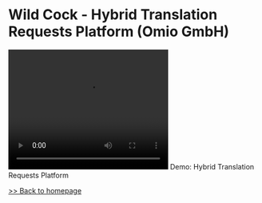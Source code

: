 # Wild Cock - Hybrid Translation Requests Platform (Omio GmbH)

<video width="320" height="240" controls>
<source src="https://github.com/liam-clowes/wc/raw/main/assets/WC_demo.mov">
</video> Demo: Hybrid Translation Requests Platform

[>> Back to homepage](https://liam-clowes.github.io/portfolio/)
